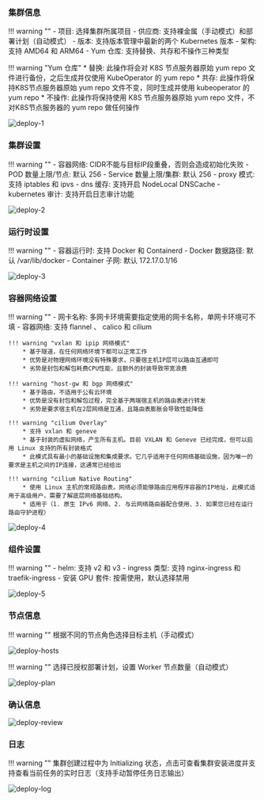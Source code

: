 
### 集群信息

!!! warning ""
    - 项目: 选择集群所属项目
    - 供应商: 支持裸金属（手动模式）和部署计划（自动模式）
    - 版本: 支持版本管理中最新的两个 Kubernetes 版本
    - 架构: 支持 AMD64 和 ARM64
    - Yum 仓库: 支持替换、共存和不操作三种类型

!!! warning "Yum 仓库"
    * 替换: 此操作将会对 K8S 节点服务器原始 yum repo 文件进行备份，之后生成并仅使用 KubeOperator 的 yum repo
    * 共存: 此操作将保持K8S节点服务器原始 yum repo 文件不变，同时生成并使用 kubeoperator 的 yum repo
    * 不操作: 此操作将保持使用 K8S 节点服务器原始 yum repo 文件，不对K8S节点服务器的 yum repo 做任何操作

![deploy-1](../img/user_manual/cluster/deploy-1.png)

### 集群设置

!!! warning ""
    - 容器网络: CIDR不能与目标IP段重叠，否则会造成初始化失败
    - POD 数量上限/节点: 默认 256
    - Service 数量上限/集群: 默认 256
    - proxy 模式: 支持 iptables 和 ipvs
    - dns 缓存: 支持开启 NodeLocal DNSCache
    - kubernetes 审计: 支持开启日志审计功能

![deploy-2](../img/user_manual/cluster/deploy-2.png)

### 运行时设置

!!! warning ""
    - 容器运行时: 支持 Docker 和 Containerd
    - Docker 数据路径: 默认 /var/lib/docker
    - Container 子网: 默认 172.17.0.1/16

![deploy-3](../img/user_manual/cluster/deploy-3.png)

### 容器网络设置

!!! warning ""
    - 网卡名称: 多网卡环境需要指定使用的网卡名称，单网卡环境可不填
    - 容器网络: 支持 flannel 、 calico 和 cilium

    !!! warning "vxlan 和 ipip 网络模式"
        * 基于隧道，在任何网络环境下都可以正常工作
        * 优势是对物理网络环境没有特殊要求，只要宿主机IP层可以路由互通即可
        * 劣势是封包和解包耗费CPU性能，且额外的封装导致带宽浪费

    !!! warning "host-gw 和 bgp 网络模式"
        * 基于路由，不适用于公有云环境
        * 优势是没有封包和解包过程，完全基于两端宿主机的路由表进行转发
        * 劣势是要求宿主机在2层网络是互通，且路由表膨胀会导致性能降低

    !!! warning "cilium Overlay"
        * 支持 vxlan 和 geneve
        * 基于封装的虚拟网络，产生所有主机。目前 VXLAN 和 Geneve 已经完成，但可以启用 Linux 支持的所有封装格式
        * 此模式具有最小的基础设施和集成要求。它几乎适用于任何网络基础设施，因为唯一的要求是主机之间的IP连接，这通常已经给出

    !!! warning "cilium Native Routing"
        * 使用 Linux 主机的常规路由表。网络必须能够路由应用程序容器的IP地址，此模式适用于高级用户，需要了解底层网络基础结构。
        * 适用于（1. 原生 IPv6 网络、2. 与云网络路由器配合使用、3. 如果您已经在运行路由守护进程）

![deploy-4](../img/user_manual/cluster/deploy-4.png)

### 组件设置

!!! warning ""
    - helm: 支持 v2 和 v3
    - ingress 类型: 支持 nginx-ingress 和 traefik-ingress
    - 安装 GPU 套件: 按需使用，默认选择禁用

![deploy-5](../img/user_manual/cluster/deploy-5.png)

### 节点信息

!!! warning ""
    根据不同的节点角色选择目标主机（手动模式）

![deploy-hosts](../img/user_manual/cluster/deploy-hosts.png)

!!! warning ""
    选择已授权部署计划，设置 Worker 节点数量（自动模式）

![deploy-plan](../img/user_manual/cluster/deploy-plan.png)

### 确认信息

![deploy-review](../img/user_manual/cluster/deploy-review.png)

### 日志

!!! warning ""
    集群创建过程中为 Initializing 状态，点击可查看集群安装进度并支持查看当前任务的实时日志（支持手动暂停任务日志输出）

![deploy-log](../img/user_manual/cluster/deploy-log.png)
